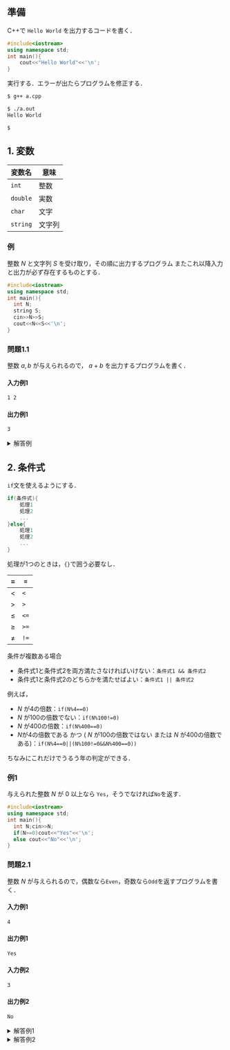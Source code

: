 <script type="text/x-mathjax-config">MathJax.Hub.Config({tex2jax:{inlineMath:[['\$','\$'],['\\(','\\)']],processEscapes:true},CommonHTML: {matchFontHeight:false}});</script>
<script type="text/javascript" async src="https://cdnjs.cloudflare.com/ajax/libs/mathjax/2.7.1/MathJax.js?config=TeX-MML-AM_CHTML"></script>
## 準備

C++で `Hello World` を出力するコードを書く．

```cpp
#include<iostream>
using namespace std;
int main(){
    cout<<"Hello World"<<'\n';
}

```

実行する．エラーが出たらプログラムを修正する．

```bash
$ g++ a.cpp

$ ./a.out
Hello World

$ 
```

## 1. 変数

|変数名|意味|
|----|----|
|`int`|整数|
|`double`|実数|
|`char`|文字|
|`string`|文字列|

### 例

整数 $N$ と文字列 $S$ を受け取り，その順に出力するプログラム
またこれ以降入力と出力が必ず存在するものとする．

```cpp
#include<iostream>
using namespace std;
int main(){
  int N;
  string S;
  cin>>N>>S;
  cout<<N<<S<<'\n';
}
```

### 問題1.1

整数 $a,b$ が与えられるので， $a+b$ を出力するプログラムを書く．

#### 入力例1

```bash
1 2
```
#### 出力例1
```bash
3
```

<details>
<summary>解答例</summary>
    
```cpp
#include<iostream>
using namespace std;
int main(){
  int a,b;cin>>a>>b;
  cout<<a+b<<'\n';
}

```
</details>

## 2. 条件式

`if`文を使えるようにする．

```cpp
if(条件式){
    処理1
    処理2
    ...
}else{
    処理1
    処理2
    ...
}
```

処理が1つのときは，`{}`で囲う必要なし．

| $=$ | `=` |
|----|----|
| $<$ | `<` |
| $>$ | `>` |
| $\leq$ | `<=` |
| $\geq$ | `>=` |
| $\neq$ | `!=` |

条件が複数ある場合

- 条件式1と条件式2を両方満たさなければいけない：`条件式1 && 条件式2`
- 条件式1と条件式2のどちらかを満たせばよい：`条件式1 || 条件式2`

例えば，
- $N$ が4の倍数：`if(N%4==0)`
- $N$ が100の倍数でない：`if(N%100!=0)`
- $N$ が400の倍数：`if(N%400==0)`
- $N$が4の倍数である かつ ( $N$ が100の倍数ではない または $N$ が400の倍数である)：`if(N%4==0||(N%100!=0&&N%400==0))`

ちなみにこれだけでうるう年の判定ができる．

### 例1

与えられた整数 $N$ が $0$ 以上なら `Yes`，そうでなければ`No`を返す．
```cpp
#include<iostream>
using namespace std;
int main(){
  int N;cin>>N;
  if(N>=0)cout<<"Yes"<<'\n';
  else cout<<"No"<<'\n';
}

```

### 問題2.1

整数 $N$ が与えられるので，偶数なら`Even`，奇数なら`Odd`を返すプログラムを書く．

#### 入力例1
```bash
4
```

#### 出力例1
```bash
Yes
```

#### 入力例2
```bash
3
```

#### 出力例2
```bash
No
```

<details>
<summary>解答例1</summary>

```cpp
#include<iostream>
using namespace std;
int main(){
  int N;cin>>N;
  if(N%2==0)cout<<"Yes"<<'\n';
  else cout<<"No"<<'\n';
}

``` 
</details>

<details>
<summary>解答例2</summary>

実はこんな書き方もある．使えたらかっこいい．

`条件式 ? 条件を満たすときの処理 : 満たさないときの処理`

```cpp
#include<iostream>
using namespace std;
int main(){
  int N;cin>>N;
  cout<<(N%2==0?"Even":"Odd")<<'\n';
}

```

ただし，この二つが同様の処理でないとこの書き方はできない．
例えばこの問題が， $N$ が偶数のとき`Even`を，奇数のときは $N$ をそのまま出力する，というような問題のとき，次のように書いてしまうとエラーがでる．

```cpp
#include<iostream>
using namespace std;
int main(){
  int N;cin>>N;
  cout<<(N%2==0?"Even":N)<<'\n';
}

```
これは`"Even"`は文字列型に対し， `N`は整数型であり，型が異なる処理であるためできない．

</details>

